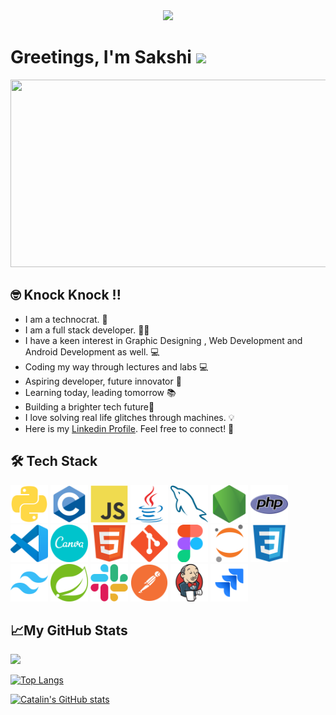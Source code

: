 <div id="header" align="center">
  <img src="https://giphy.com/gifs/pudgypenguins-data-code-coding-2IudUHdI075HL02Pkk" width="100"/>
</div>

<h1>Greetings, I'm Sakshi <img src="https://raw.githubusercontent.com/MartinHeinz/MartinHeinz/master/wave.gif" width="30px"> </h1>

<div align="center">
  <img src="https://media.giphy.com/media/dWesBcTLavkZuG35MI/giphy.gif" width="600" height="300"/>
</div>



<h2>🤓 Knock Knock !!</h2>

- I am a technocrat. 🤠
- I am a full stack developer. 👨‍🎓
- I have a keen interest in Graphic Designing , Web  Development and Android Development as well. 💻
- Coding my way through lectures and labs 💻
- Aspiring developer, future innovator 🚀 
- Learning today, leading tomorrow 📚
- Building a brighter tech future🎯
- I love solving real life glitches through machines. 💡
- Here is my [Linkedin Profile](https://www.linkedin.com/in/sakshi-choudhary-4781b522a/). Feel free to connect! 👀

<h2>🛠 Tech Stack</h2>
<span>
 <img src="https://github.com/devicons/devicon/blob/master/icons/python/python-plain.svg" width=60> 
 <img src="https://github.com/devicons/devicon/blob/master/icons/c/c-original.svg" width=60> 
 <img src="https://github.com/devicons/devicon/blob/master/icons/javascript/javascript-original.svg" width=60> 
 <img src="https://github.com/devicons/devicon/blob/master/icons/java/java-original.svg" width=60>
 <img src="https://github.com/devicons/devicon/blob/master/icons/mysql/mysql-original.svg" width=60> 
 <img src="https://github.com/devicons/devicon/blob/master/icons/nodejs/nodejs-original.svg" width=60> 
 <img src="https://github.com/devicons/devicon/blob/master/icons/php/php-original.svg" width=60> 
 <img src="https://github.com/devicons/devicon/blob/master/icons/vscode/vscode-original.svg" width=60> 
 <img src="https://github.com/devicons/devicon/blob/master/icons/canva/canva-original.svg" width=60  >
  <img src="https://github.com/devicons/devicon/blob/master/icons/html5/html5-original.svg" width=60  >
    <img src="https://github.com/devicons/devicon/blob/master/icons/git/git-original.svg " width=60  >
  <img src="https://github.com/devicons/devicon/blob/master/icons/figma/figma-original.svg" width=60  >
  <img src="https://github.com/devicons/devicon/blob/master/icons/jupyter/jupyter-original.svg" width=60  >
  <img src="https://github.com/devicons/devicon/blob/master/icons/css3/css3-original.svg" width=60  >
    <img src="https://github.com/devicons/devicon/blob/master/icons/tailwindcss/tailwindcss-original.svg" width=60  >
     <img src="https://github.com/devicons/devicon/blob/master/icons/spring/spring-original.svg" width=60  >
    <img src="https://github.com/devicons/devicon/blob/master/icons/slack/slack-original.svg" width=60>
        <img src="https://github.com/devicons/devicon/blob/master/icons/postman/postman-original.svg" width=60  >
        <img src="https://github.com/devicons/devicon/blob/master/icons/jenkins/jenkins-original.svg" width=60>
        <img src="https://github.com/devicons/devicon/blob/master/icons/jira/jira-original.svg"  width=60>
    

</span>


## &#x1f4c8;My GitHub Stats
<a href="http://www.github.com/saks-hi29"><img src="https://github-readme-streak-stats.herokuapp.com/?user=saks-hi29&stroke=ffffff&background=171717&ring=0891b2&fire=0891b2&currStreakNum=ffffff&currStreakLabel=0891b2&sideNums=ffffff&sideLabels=ffffff&dates=ffffff&hide_border=true" /></a>


[![Top Langs](https://github-readme-stats.vercel.app/api/top-langs/?username=saks-hi29&theme=radical)](https://github.com/anuraghazra/github-readme-stats)

[![Catalin's GitHub stats](https://github-readme-stats.vercel.app/api?username=saks-hi29&theme=radical)](https://github.com/anuraghazra/github-readme-stats)








